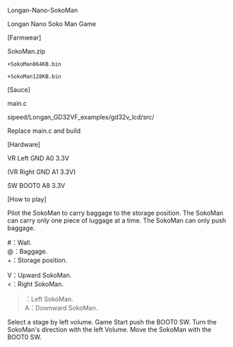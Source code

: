 Longan-Nano-SokoMan

Longan Nano Soko Man Game

[Farmwear]

SokoMan.zip

    +SokoMan064KB.bin

    +SokoMan128KB.bin

[Sauce]

main.c

sipeed/Longan_GD32VF_examples/gd32v_lcd/src/

Replace main.c and build

[Hardware]

VR Left GND A0 3.3V

(VR Right GND A1 3.3V)

SW BOOT0 A8 3.3V

[How to play]

Pilot the SokoMan to carry baggage to the storage position.
The SokoMan can carry only one piece of luggage at a time.
The SokoMan can only push baggage.

#：Wall.  
@：Baggage.  
+：Storage position.

V：Upward SokoMan.  
<：Right SokoMan.  
>：Left SokoMan.  
A：Downward SokoMan.

Select a stage by left volume.
Game Start push the BOOT0 SW.
Turn the SokoMan's direction with the left Volume.
Move the SokoMan with the BOOT0 SW.
